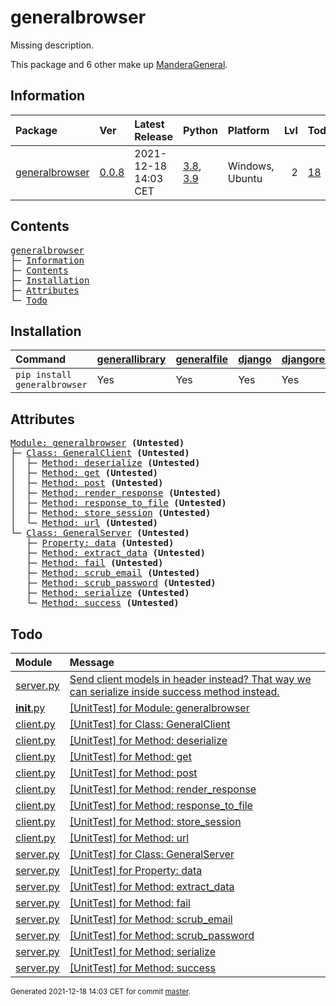 # generalbrowser
Missing description.

This package and 6 other make up [ManderaGeneral](https://github.com/ManderaGeneral).

## Information
| Package                                                            | Ver                                               | Latest Release       | Python                                                                                                                   | Platform        |   Lvl | Todo                                                        | Tests   |
|:-------------------------------------------------------------------|:--------------------------------------------------|:---------------------|:-------------------------------------------------------------------------------------------------------------------------|:----------------|------:|:------------------------------------------------------------|:--------|
| [generalbrowser](https://github.com/ManderaGeneral/generalbrowser) | [0.0.8](https://pypi.org/project/generalbrowser/) | 2021-12-18 14:03 CET | [3.8](https://www.python.org/downloads/release/python-380/), [3.9](https://www.python.org/downloads/release/python-390/) | Windows, Ubuntu |     2 | [18](https://github.com/ManderaGeneral/generalbrowser#Todo) | -6.3 %  |

## Contents
<pre>
<a href='#generalbrowser'>generalbrowser</a>
├─ <a href='#Information'>Information</a>
├─ <a href='#Contents'>Contents</a>
├─ <a href='#Installation'>Installation</a>
├─ <a href='#Attributes'>Attributes</a>
└─ <a href='#Todo'>Todo</a>
</pre>

## Installation
| Command                      | <a href='https://pypi.org/project/generallibrary'>generallibrary</a>   | <a href='https://pypi.org/project/generalfile'>generalfile</a>   | <a href='https://pypi.org/project/django'>django</a>   | <a href='https://pypi.org/project/djangorestframework'>djangorestframework</a>   | <a href='https://pypi.org/project/dill'>dill</a>   | <a href='https://pypi.org/project/requests'>requests</a>   |
|:-----------------------------|:-----------------------------------------------------------------------|:-----------------------------------------------------------------|:-------------------------------------------------------|:---------------------------------------------------------------------------------|:---------------------------------------------------|:-----------------------------------------------------------|
| `pip install generalbrowser` | Yes                                                                    | Yes                                                              | Yes                                                    | Yes                                                                              | Yes                                                | Yes                                                        |

## Attributes
<pre>
<a href='https://github.com/ManderaGeneral/generalbrowser/blob/master/generalbrowser/__init__.py#L1'>Module: generalbrowser</a> <b>(Untested)</b>
├─ <a href='https://github.com/ManderaGeneral/generalbrowser/blob/master/generalbrowser/client.py#L12'>Class: GeneralClient</a> <b>(Untested)</b>
│  ├─ <a href='https://github.com/ManderaGeneral/generalbrowser/blob/master/generalbrowser/client.py#L63'>Method: deserialize</a> <b>(Untested)</b>
│  ├─ <a href='https://github.com/ManderaGeneral/generalbrowser/blob/master/generalbrowser/client.py#L58'>Method: get</a> <b>(Untested)</b>
│  ├─ <a href='https://github.com/ManderaGeneral/generalbrowser/blob/master/generalbrowser/client.py#L53'>Method: post</a> <b>(Untested)</b>
│  ├─ <a href='https://github.com/ManderaGeneral/generalbrowser/blob/master/generalbrowser/client.py#L67'>Method: render_response</a> <b>(Untested)</b>
│  ├─ <a href='https://github.com/ManderaGeneral/generalbrowser/blob/master/generalbrowser/client.py#L74'>Method: response_to_file</a> <b>(Untested)</b>
│  ├─ <a href='https://github.com/ManderaGeneral/generalbrowser/blob/master/generalbrowser/client.py#L26'>Method: store_session</a> <b>(Untested)</b>
│  └─ <a href='https://github.com/ManderaGeneral/generalbrowser/blob/master/generalbrowser/client.py#L23'>Method: url</a> <b>(Untested)</b>
└─ <a href='https://github.com/ManderaGeneral/generalbrowser/blob/master/generalbrowser/server.py#L11'>Class: GeneralServer</a> <b>(Untested)</b>
   ├─ <a href='https://github.com/ManderaGeneral/generalbrowser/blob/master/generalbrowser/server.py#L16'>Property: data</a> <b>(Untested)</b>
   ├─ <a href='https://github.com/ManderaGeneral/generalbrowser/blob/master/generalbrowser/server.py#L20'>Method: extract_data</a> <b>(Untested)</b>
   ├─ <a href='https://github.com/ManderaGeneral/generalbrowser/blob/master/generalbrowser/server.py#L44'>Method: fail</a> <b>(Untested)</b>
   ├─ <a href='https://github.com/ManderaGeneral/generalbrowser/blob/master/generalbrowser/server.py#L56'>Method: scrub_email</a> <b>(Untested)</b>
   ├─ <a href='https://github.com/ManderaGeneral/generalbrowser/blob/master/generalbrowser/server.py#L59'>Method: scrub_password</a> <b>(Untested)</b>
   ├─ <a href='https://github.com/ManderaGeneral/generalbrowser/blob/master/generalbrowser/server.py#L27'>Method: serialize</a> <b>(Untested)</b>
   └─ <a href='https://github.com/ManderaGeneral/generalbrowser/blob/master/generalbrowser/server.py#L33'>Method: success</a> <b>(Untested)</b>
</pre>

## Todo
| Module                                                                                                               | Message                                                                                                                                                                                                |
|:---------------------------------------------------------------------------------------------------------------------|:-------------------------------------------------------------------------------------------------------------------------------------------------------------------------------------------------------|
| <a href='https://github.com/ManderaGeneral/generalbrowser/blob/master/generalbrowser/server.py#L1'>server.py</a>     | <a href='https://github.com/ManderaGeneral/generalbrowser/blob/master/generalbrowser/server.py#L28'>Send client models in header instead? That way we can serialize inside success method instead.</a> |
| <a href='https://github.com/ManderaGeneral/generalbrowser/blob/master/generalbrowser/__init__.py#L1'>__init__.py</a> | <a href='https://github.com/ManderaGeneral/generalbrowser/blob/master/generalbrowser/__init__.py#L1'>[UnitTest] for Module: generalbrowser</a>                                                         |
| <a href='https://github.com/ManderaGeneral/generalbrowser/blob/master/generalbrowser/client.py#L1'>client.py</a>     | <a href='https://github.com/ManderaGeneral/generalbrowser/blob/master/generalbrowser/client.py#L12'>[UnitTest] for Class: GeneralClient</a>                                                            |
| <a href='https://github.com/ManderaGeneral/generalbrowser/blob/master/generalbrowser/client.py#L1'>client.py</a>     | <a href='https://github.com/ManderaGeneral/generalbrowser/blob/master/generalbrowser/client.py#L63'>[UnitTest] for Method: deserialize</a>                                                             |
| <a href='https://github.com/ManderaGeneral/generalbrowser/blob/master/generalbrowser/client.py#L1'>client.py</a>     | <a href='https://github.com/ManderaGeneral/generalbrowser/blob/master/generalbrowser/client.py#L58'>[UnitTest] for Method: get</a>                                                                     |
| <a href='https://github.com/ManderaGeneral/generalbrowser/blob/master/generalbrowser/client.py#L1'>client.py</a>     | <a href='https://github.com/ManderaGeneral/generalbrowser/blob/master/generalbrowser/client.py#L53'>[UnitTest] for Method: post</a>                                                                    |
| <a href='https://github.com/ManderaGeneral/generalbrowser/blob/master/generalbrowser/client.py#L1'>client.py</a>     | <a href='https://github.com/ManderaGeneral/generalbrowser/blob/master/generalbrowser/client.py#L67'>[UnitTest] for Method: render_response</a>                                                         |
| <a href='https://github.com/ManderaGeneral/generalbrowser/blob/master/generalbrowser/client.py#L1'>client.py</a>     | <a href='https://github.com/ManderaGeneral/generalbrowser/blob/master/generalbrowser/client.py#L74'>[UnitTest] for Method: response_to_file</a>                                                        |
| <a href='https://github.com/ManderaGeneral/generalbrowser/blob/master/generalbrowser/client.py#L1'>client.py</a>     | <a href='https://github.com/ManderaGeneral/generalbrowser/blob/master/generalbrowser/client.py#L26'>[UnitTest] for Method: store_session</a>                                                           |
| <a href='https://github.com/ManderaGeneral/generalbrowser/blob/master/generalbrowser/client.py#L1'>client.py</a>     | <a href='https://github.com/ManderaGeneral/generalbrowser/blob/master/generalbrowser/client.py#L23'>[UnitTest] for Method: url</a>                                                                     |
| <a href='https://github.com/ManderaGeneral/generalbrowser/blob/master/generalbrowser/server.py#L1'>server.py</a>     | <a href='https://github.com/ManderaGeneral/generalbrowser/blob/master/generalbrowser/server.py#L11'>[UnitTest] for Class: GeneralServer</a>                                                            |
| <a href='https://github.com/ManderaGeneral/generalbrowser/blob/master/generalbrowser/server.py#L1'>server.py</a>     | <a href='https://github.com/ManderaGeneral/generalbrowser/blob/master/generalbrowser/server.py#L16'>[UnitTest] for Property: data</a>                                                                  |
| <a href='https://github.com/ManderaGeneral/generalbrowser/blob/master/generalbrowser/server.py#L1'>server.py</a>     | <a href='https://github.com/ManderaGeneral/generalbrowser/blob/master/generalbrowser/server.py#L20'>[UnitTest] for Method: extract_data</a>                                                            |
| <a href='https://github.com/ManderaGeneral/generalbrowser/blob/master/generalbrowser/server.py#L1'>server.py</a>     | <a href='https://github.com/ManderaGeneral/generalbrowser/blob/master/generalbrowser/server.py#L44'>[UnitTest] for Method: fail</a>                                                                    |
| <a href='https://github.com/ManderaGeneral/generalbrowser/blob/master/generalbrowser/server.py#L1'>server.py</a>     | <a href='https://github.com/ManderaGeneral/generalbrowser/blob/master/generalbrowser/server.py#L56'>[UnitTest] for Method: scrub_email</a>                                                             |
| <a href='https://github.com/ManderaGeneral/generalbrowser/blob/master/generalbrowser/server.py#L1'>server.py</a>     | <a href='https://github.com/ManderaGeneral/generalbrowser/blob/master/generalbrowser/server.py#L59'>[UnitTest] for Method: scrub_password</a>                                                          |
| <a href='https://github.com/ManderaGeneral/generalbrowser/blob/master/generalbrowser/server.py#L1'>server.py</a>     | <a href='https://github.com/ManderaGeneral/generalbrowser/blob/master/generalbrowser/server.py#L27'>[UnitTest] for Method: serialize</a>                                                               |
| <a href='https://github.com/ManderaGeneral/generalbrowser/blob/master/generalbrowser/server.py#L1'>server.py</a>     | <a href='https://github.com/ManderaGeneral/generalbrowser/blob/master/generalbrowser/server.py#L33'>[UnitTest] for Method: success</a>                                                                 |

<sup>
Generated 2021-12-18 14:03 CET for commit <a href='https://github.com/ManderaGeneral/generalbrowser/commit/master'>master</a>.
</sup>
